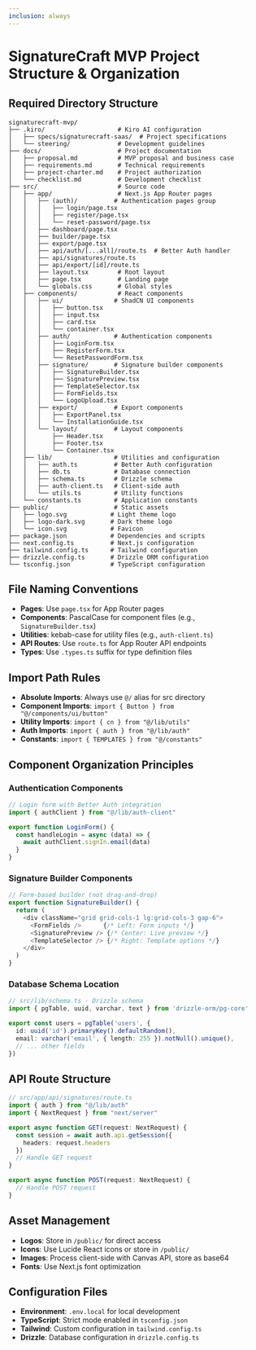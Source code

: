 ```yaml
---
inclusion: always
---
```


# SignatureCraft MVP Project Structure & Organization

## Required Directory Structure
```
signaturecraft-mvp/
├── .kiro/                    # Kiro AI configuration
│   ├── specs/signaturecraft-saas/  # Project specifications
│   └── steering/             # Development guidelines
├── docs/                     # Project documentation
│   ├── proposal.md           # MVP proposal and business case
│   ├── requirements.md       # Technical requirements
│   ├── project-charter.md    # Project authorization
│   └── checklist.md          # Development checklist
├── src/                      # Source code
│   ├── app/                  # Next.js App Router pages
│   │   ├── (auth)/          # Authentication pages group
│   │   │   ├── login/page.tsx
│   │   │   ├── register/page.tsx
│   │   │   └── reset-password/page.tsx
│   │   ├── dashboard/page.tsx
│   │   ├── builder/page.tsx
│   │   ├── export/page.tsx
│   │   ├── api/auth/[...all]/route.ts  # Better Auth handler
│   │   ├── api/signatures/route.ts
│   │   ├── api/export/[id]/route.ts
│   │   ├── layout.tsx        # Root layout
│   │   ├── page.tsx          # Landing page
│   │   └── globals.css       # Global styles
│   ├── components/           # React components
│   │   ├── ui/              # ShadCN UI components
│   │   │   ├── button.tsx
│   │   │   ├── input.tsx
│   │   │   ├── card.tsx
│   │   │   └── container.tsx
│   │   ├── auth/            # Authentication components
│   │   │   ├── LoginForm.tsx
│   │   │   ├── RegisterForm.tsx
│   │   │   └── ResetPasswordForm.tsx
│   │   ├── signature/       # Signature builder components
│   │   │   ├── SignatureBuilder.tsx
│   │   │   ├── SignaturePreview.tsx
│   │   │   ├── TemplateSelector.tsx
│   │   │   ├── FormFields.tsx
│   │   │   └── LogoUpload.tsx
│   │   ├── export/          # Export components
│   │   │   ├── ExportPanel.tsx
│   │   │   └── InstallationGuide.tsx
│   │   └── layout/          # Layout components
│   │       ├── Header.tsx
│   │       ├── Footer.tsx
│   │       └── Container.tsx
│   ├── lib/                 # Utilities and configuration
│   │   ├── auth.ts          # Better Auth configuration
│   │   ├── db.ts            # Database connection
│   │   ├── schema.ts        # Drizzle schema
│   │   ├── auth-client.ts   # Client-side auth
│   │   └── utils.ts         # Utility functions
│   └── constants.ts         # Application constants
├── public/                  # Static assets
│   ├── logo.svg            # Light theme logo
│   ├── logo-dark.svg       # Dark theme logo
│   └── icon.svg            # Favicon
├── package.json            # Dependencies and scripts
├── next.config.ts          # Next.js configuration
├── tailwind.config.ts      # Tailwind configuration
├── drizzle.config.ts       # Drizzle ORM configuration
└── tsconfig.json           # TypeScript configuration
```

## File Naming Conventions
- **Pages**: Use `page.tsx` for App Router pages
- **Components**: PascalCase for component files (e.g., `SignatureBuilder.tsx`)
- **Utilities**: kebab-case for utility files (e.g., `auth-client.ts`)
- **API Routes**: Use `route.ts` for App Router API endpoints
- **Types**: Use `.types.ts` suffix for type definition files

## Import Path Rules
- **Absolute Imports**: Always use `@/` alias for src directory
- **Component Imports**: `import { Button } from "@/components/ui/button"`
- **Utility Imports**: `import { cn } from "@/lib/utils"`
- **Auth Imports**: `import { auth } from "@/lib/auth"`
- **Constants**: `import { TEMPLATES } from "@/constants"`

## Component Organization Principles

### Authentication Components
```typescript
// Login form with Better Auth integration
import { authClient } from "@/lib/auth-client"

export function LoginForm() {
  const handleLogin = async (data) => {
    await authClient.signIn.email(data)
  }
}
```

### Signature Builder Components
```typescript
// Form-based builder (not drag-and-drop)
export function SignatureBuilder() {
  return (
    <div className="grid grid-cols-1 lg:grid-cols-3 gap-6">
      <FormFields />      {/* Left: Form inputs */}
      <SignaturePreview /> {/* Center: Live preview */}
      <TemplateSelector /> {/* Right: Template options */}
    </div>
  )
}
```

### Database Schema Location
```typescript
// src/lib/schema.ts - Drizzle schema
import { pgTable, uuid, varchar, text } from 'drizzle-orm/pg-core'

export const users = pgTable('users', {
  id: uuid('id').primaryKey().defaultRandom(),
  email: varchar('email', { length: 255 }).notNull().unique(),
  // ... other fields
})
```

## API Route Structure
```typescript
// src/app/api/signatures/route.ts
import { auth } from "@/lib/auth"
import { NextRequest } from "next/server"

export async function GET(request: NextRequest) {
  const session = await auth.api.getSession({
    headers: request.headers
  })
  // Handle GET request
}

export async function POST(request: NextRequest) {
  // Handle POST request
}
```

## Asset Management
- **Logos**: Store in `/public/` for direct access
- **Icons**: Use Lucide React icons or store in `/public/`
- **Images**: Process client-side with Canvas API, store as base64
- **Fonts**: Use Next.js font optimization

## Configuration Files
- **Environment**: `.env.local` for local development
- **TypeScript**: Strict mode enabled in `tsconfig.json`
- **Tailwind**: Custom configuration in `tailwind.config.ts`
- **Drizzle**: Database configuration in `drizzle.config.ts`